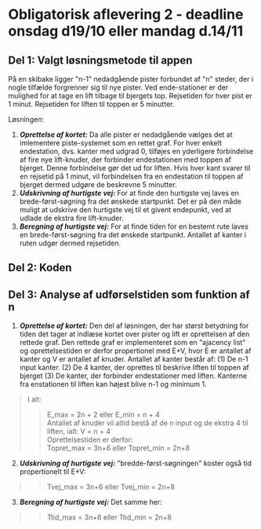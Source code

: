 # Obligatorisk aflevering 2 - deadline onsdag d19/10 eller mandag d.14/11

## Del 1: Valgt løsningsmetode til appen
På en skibake ligger "n-1" nedadgående pister forbundet af "n" steder, der i nogle tilfælde forgrenner sig til nye pister. Ved ende-stationer er der mulighed for at tage en lift tilbage til bjergets top. Rejsetiden for hver pist er 1 minut. Rejsetiden for liften til toppen er 5 minutter.

Løsningen:
1. ***Oprettelse af kortet:*** Da alle pister er nedadgående vælges det at imlementere piste-systemet som en rettet graf. For hver enkelt endestation, dvs. kanter med udgrad 0, tilføjes en yderligere forbindelse af fire nye lift-knuder, der forbinder endestationen med toppen af bjerget. Denne forbindelse gør det ud for liften. Hvis hver kant svarer til en rejsetid på 1 minut, vil forbindelsen fra en endestation til toppen af bjerget dermed udgøre de beskrevne 5 minutter.     
2. ***Udskrivning af hurtigste vej:*** For at finde den hurtigste vej laves en brede-først-søgning fra det ønskede startpunkt. Det er på den måde muligt at udskrive den hurtigste vej til et givent endepunkt, ved at udlade de ekstra fire lift-knuder.      
3. ***Beregning af hurtigste vej:*** For at finde tiden for en bestemt rute laves en brede-først-søgning fra det ønskede startpunkt. Antallet af kanter i ruten udgør dermed rejsetiden.   


## Del 2: Koden

## Del 3: Analyse af udførselstiden som funktion af n
1. ***Oprettelse af kortet:*** Den del af løsningen, der har størst betydning for tiden det tager at indlæse kortet over pister og lift er oprettelsen af den rettede graf. Den rettede graf er implementeret som en "ajacency list" og oprettelsestiden er derfor propertionel med E+V, hvor E er antallet af kanter og V er antallet af knuder.
Antallet af kanter består af: (1) De n-1 input kanter. (2) De 4 kanter, der oprettes til beskrive liften til toppen af bjerget (3) De kanter, der forbinder endestationer med liften. Kanterne fra enstationen til liften kan højest blive n-1 og minimum 1.
>I alt:
>>E_max = 2n + 2 eller E_min = n + 4    
>Antallet af knuder vil altid bestå af de n input og de ekstra 4 til liften, ialt:
>>V = n + 4    
>Oprettelsestiden er derfor:  
>Topret_max = 3n+6 eller Topret_min = 2n+8

2. ***Udskrivning af hurtigste vej:*** "bredde-først-søgningen" koster også tid propertionelt til E+V:
>>Tvej_max = 3n+6 eller Tvej_min = 2n+8

3. ***Beregning af hurtigste vej:*** Det samme her:
>>Ttid_max = 3n+6 eller Ttid_min = 2n+8
